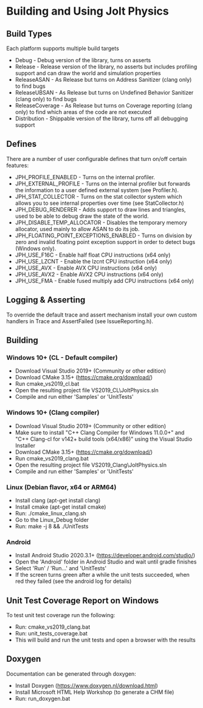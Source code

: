 # Building and Using Jolt Physics

## Build Types

Each platform supports multiple build targets

- Debug - Debug version of the library, turns on asserts
- Release - Release version of the library, no asserts but includes profiling support and can draw the world and simulation properties
- ReleaseASAN - As Release but turns on Address Sanitizer (clang only) to find bugs
- ReleaseUBSAN - As Release but turns on Undefined Behavior Sanitizer (clang only) to find bugs
- ReleaseCoverage - As Release but turns on Coverage reporting (clang only) to find which areas of the code are not executed
- Distribution - Shippable version of the library, turns off all debugging support

## Defines

There are a number of user configurable defines that turn on/off certain features:

- JPH_PROFILE_ENABLED - Turns on the internal profiler.
- JPH_EXTERNAL_PROFILE - Turns on the internal profiler but forwards the information to a user defined external system (see Profiler.h).
- JPH_STAT_COLLECTOR - Turns on the stat collector system which allows you to see internal properties over time (see StatCollector.h)
- JPH_DEBUG_RENDERER - Adds support to draw lines and triangles, used to be able to debug draw the state of the world.
- JPH_DISABLE_TEMP_ALLOCATOR - Disables the temporary memory allocator, used mainly to allow ASAN to do its job.
- JPH_FLOATING_POINT_EXCEPTIONS_ENABLED - Turns on division by zero and invalid floating point exception support in order to detect bugs (Windows only).
- JPH_USE_F16C - Enable half float CPU instructions (x64 only)
- JPH_USE_LZCNT - Enable the lzcnt CPU instruction (x64 only)
- JPH_USE_AVX - Enable AVX CPU instructions (x64 only)
- JPH_USE_AVX2 - Enable AVX2 CPU instructions (x64 only)
- JPH_USE_FMA - Enable fused multiply add CPU instructions (x64 only)

## Logging & Asserting

To override the default trace and assert mechanism install your own custom handlers in Trace and AssertFailed (see IssueReporting.h).

## Building

### Windows 10+ (CL - Default compiler)

- Download Visual Studio 2019+ (Community or other edition)
- Download CMake 3.15+ (https://cmake.org/download/)
- Run cmake_vs2019_cl.bat
- Open the resulting project file VS2019_CL\JoltPhysics.sln
- Compile and run either 'Samples' or 'UnitTests'

### Windows 10+ (Clang compiler)

- Download Visual Studio 2019+ (Community or other edition)
- Make sure to install "C++ Clang Compiler for Windows 11.0.0+" and "C++ Clang-cl for v142+ build tools (x64/x86)" using the Visual Studio Installer
- Download CMake 3.15+ (https://cmake.org/download/)
- Run cmake_vs2019_clang.bat
- Open the resulting project file VS2019_Clang\JoltPhysics.sln
- Compile and run either 'Samples' or 'UnitTests'

### Linux (Debian flavor, x64 or ARM64)

- Install clang (apt-get install clang)
- Install cmake (apt-get install cmake)
- Run: ./cmake_linux_clang.sh
- Go to the Linux_Debug folder
- Run: make -j 8 && ./UnitTests

### Android

- Install Android Studio 2020.3.1+ (https://developer.android.com/studio/)
- Open the 'Android' folder in Android Studio and wait until gradle finishes
- Select 'Run' / 'Run...' and 'UnitTests'
- If the screen turns green after a while the unit tests succeeded, when red they failed (see the android log for details)

## Unit Test Coverage Report on Windows

To test unit test coverage run the following:

- Run: cmake_vs2019_clang.bat
- Run: unit_tests_coverage.bat
- This will build and run the unit tests and open a browser with the results

## Doxygen

Documentation can be generated through doxygen:

- Install Doxygen (https://www.doxygen.nl/download.html)
- Install Microsoft HTML Help Workshop (to generate a CHM file)
- Run: run_doxygen.bat